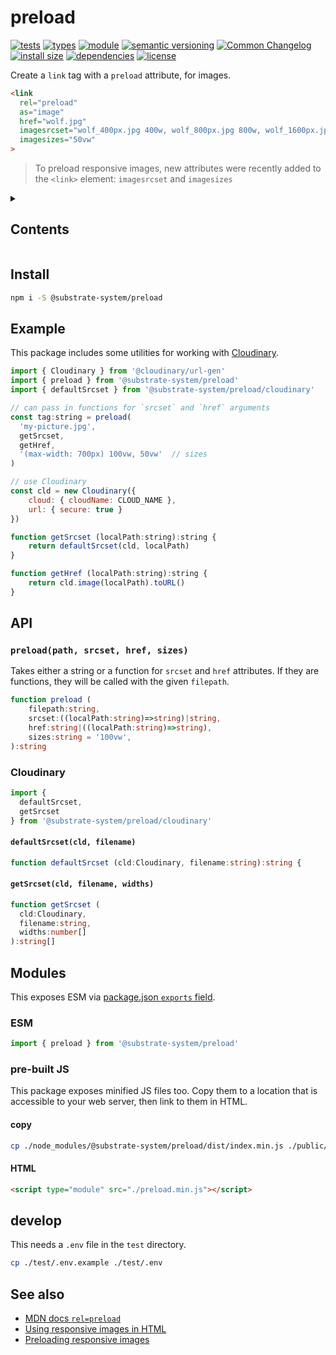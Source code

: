 # preload
[![tests](https://img.shields.io/github/actions/workflow/status/substrate-system/preload/nodejs.yml?style=flat-square)](https://github.com/substrate-system/preload/actions/workflows/nodejs.yml)
[![types](https://img.shields.io/npm/types/@substrate-system/preload?style=flat-square)](README.md)
[![module](https://img.shields.io/badge/module-ESM-blue?style=flat-square)](README.md)
[![semantic versioning](https://img.shields.io/badge/semver-2.0.0-blue?logo=semver&style=flat-square)](https://semver.org/)
[![Common Changelog](https://nichoth.github.io/badge/common-changelog.svg)](./CHANGELOG.md)
[![install size](https://flat.badgen.net/packagephobia/install/@substrate-system/preload)](https://packagephobia.com/result?p=@substrate-system/preload)
[![dependencies](https://img.shields.io/badge/dependencies-zero-brightgreen.svg?style=flat-square)](package.json)
[![license](https://img.shields.io/badge/license-Polyform_Small_Business-249fbc?style=flat-square)](LICENSE)


Create a `link` tag with a `preload` attribute, for images.

```html
<link
  rel="preload"
  as="image"
  href="wolf.jpg"
  imagesrcset="wolf_400px.jpg 400w, wolf_800px.jpg 800w, wolf_1600px.jpg 1600w"
  imagesizes="50vw"
>
```

> To preload responsive images, new attributes were recently added to the
> `<link>` element: `imagesrcset` and `imagesizes`

<details><summary><h2>Contents</h2></summary>

<!-- toc -->

- [Install](#install)
- [Example](#example)
- [API](#api)
  * [`preload(path, srcset, href, sizes)`](#preloadpath-srcset-href-sizes)
  * [Cloudinary](#cloudinary)
- [Modules](#modules)
  * [ESM](#esm)
  * [pre-built JS](#pre-built-js)
- [develop](#develop)
- [See also](#see-also)

<!-- tocstop -->

</details>

## Install

```sh
npm i -S @substrate-system/preload
```

## Example

This package includes some utilities for working
with [Cloudinary](https://cloudinary.com/).

```js
import { Cloudinary } from '@cloudinary/url-gen'
import { preload } from '@substrate-system/preload'
import { defaultSrcset } from '@substrate-system/preload/cloudinary'

// can pass in functions for `srcset` and `href` arguments
const tag:string = preload(
  'my-picture.jpg',
  getSrcset,
  getHref,
  '(max-width: 700px) 100vw, 50vw'  // sizes
)

// use Cloudinary
const cld = new Cloudinary({
    cloud: { cloudName: CLOUD_NAME },
    url: { secure: true }
})

function getSrcset (localPath:string):string {
    return defaultSrcset(cld, localPath)
}

function getHref (localPath:string):string {
    return cld.image(localPath).toURL()
}
```

## API

### `preload(path, srcset, href, sizes)`

Takes either a string or a function for `srcset` and `href` attributes.
If they are functions, they will be called with the given `filepath`.

```ts
function preload (
    filepath:string,
    srcset:((localPath:string)=>string)|string,
    href:string|((localPath:string)=>string),
    sizes:string = '100vw',
):string
```

### Cloudinary

```js
import {
  defaultSrcset,
  getSrcset
} from '@substrate-system/preload/cloudinary'
```

#### `defaultSrcset(cld, filename)`

```ts
function defaultSrcset (cld:Cloudinary, filename:string):string {
```

#### `getSrcset(cld, filename, widths)`

```ts
function getSrcset (
  cld:Cloudinary,
  filename:string,
  widths:number[]
):string[]
```


## Modules
This exposes ESM via [package.json `exports` field](https://nodejs.org/api/packages.html#exports).

### ESM
```js
import { preload } from '@substrate-system/preload'
```

### pre-built JS
This package exposes minified JS files too. Copy them to a location that is
accessible to your web server, then link to them in HTML.

#### copy
```sh
cp ./node_modules/@substrate-system/preload/dist/index.min.js ./public/preload.min.js
```

#### HTML
```html
<script type="module" src="./preload.min.js"></script>
```

## develop

This needs a `.env` file in the `test` directory.

```sh
cp ./test/.env.example ./test/.env
```

## See also

* [MDN docs `rel=preload`](https://developer.mozilla.org/en-US/docs/Web/HTML/Reference/Attributes/rel/preload)
* [Using responsive images in HTML](https://developer.mozilla.org/en-US/docs/Web/HTML/Guides/Responsive_images)
* [Preloading responsive images](https://medium.com/@akashjha9041/preloading-responsive-images-3aecf114968e)
